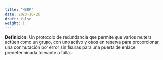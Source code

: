 ```yaml
---
title: "HSRP"
date: 2023-10-26
draft: false
weight: 1
---
```


**Definición:** Un protocolo de redundancia que permite que varios routers actúen como un grupo, con uno activo y otros en reserva para proporcionar una conmutación por error sin fisuras para una puerta de enlace predeterminada tolerante a fallas.
